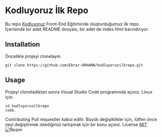 # Kodluyoruz İlk Repo
Bu repo [Kodluyoruz](https://www.kodluyoruz.org/) Front-End Eğitiminde oluşturduğumuz ilk repo. İçerisinde bir adet README dosyası, bir adet de index.html barındırıyor.
## Installation
Öncelikle projeyi clonelayın.
```
git clone https://github.com/Ebrar-ORHANN/kodluyoruzilkrepo.git
```
## Usage
Projeyi cloneladıktan sonra Visual Studio Code programında açınız.
Linux için:
```
cd kodluyoruzilkrepo
code.
```
Contributing
Pull requestler kabul edilir. Büyük değişiklikler için, lütfen önce neyi değiştirmek istediğinizi tartışmak için bir konu açınız.
License
[MIT](https://github.com/Ebrar-ORHANN/kodluyoruzilkrepo?tab=MIT-1-ov-file#readme)
![Resim](<img width="1920" height="423" alt="image" src="https://github.com/user-attachments/assets/ce0f2a09-43d9-4c09-97d3-8b4d0770bbba" />
)
